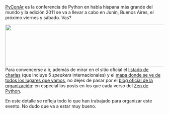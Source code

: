 <html><body><a href="http://ar.pycon.org/" target="_blank">PyConAr</a> es la conferencia de Python en habla hispana más grande del mundo y la edición 2011 se va a llevar a cabo en Junín, Buenos Aires, el próximo viernes y sábado. Vas?



<a href="http://ar.pycon.org/2011/"><img class="aligncenter size-full wp-image-3373" title="pyconar2011" src="/wp-content/uploads/2011/09/pyconar2011.png" alt="" width="760" height="134"></a>Para convencerse a ir, además de mirar en el sitio oficial el <a href="http://ar.pycon.org/2011/activity/accepted" target="_blank">listado de charlas</a> (que incluye 5 <em>speakers</em> internacionales) y el <a href="http://ar.pycon.org/2011/stats/maps" target="_blank">mapa donde se ve de todos los lugares que vamos</a>, no dejes de pasar por el <a href="http://pyconar.blogspot.com/" target="_blank">blog oficial de la organización</a>: en especial los posts en los que cada verso del <a href="http://www.juanjoconti.com.ar/2006/06/04/el-zen-de-python/" target="_blank">Zen de Python</a>.



En este detalle se refleja todo lo que han trabajado para organizar este evento. No dudo que va a estar muy bueno.</body></html>